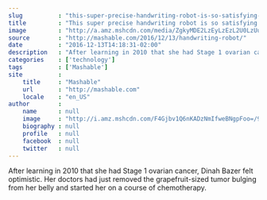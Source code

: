 ```yaml
---
slug          : "this-super-precise-handwriting-robot-is-so-satisfying-to-watch"
title         : "This super precise handwriting robot is so satisfying to watch"
image         : "http://a.amz.mshcdn.com/media/ZgkyMDE2LzEyLzEzL2U0LzUuNWY5MjMuanBnCnAJdGh1bWIJMTIwMHg2MzAKZQlqcGc/4a6c2a25/7dc/5.jpg"
source        : "http://mashable.com/2016/12/13/handwriting-robot/"
date          : "2016-12-13T14:18:31-02:00"
description   : "After learning in 2010 that she had Stage 1 ovarian cancer, Dinah Bazer felt optimistic. Her doctors had just removed the grapefruit-sized tumor bulging from her belly and started her on a course of chemotherapy."
categories    : ['technology']
tags          : ['Mashable']
site          :
    title     : "Mashable"
    url       : "http://mashable.com"
    locale    : "en_US"
author        :
    name      : null
    image     : "http://i.amz.mshcdn.com/F4Gjbv1Q6nKADzNmIfweBNgpFoo=/90x90/2016%2F09%2F16%2F30%2F2016091585httpsblueprintapiproduction.s3.amazonaws..e5729.jpg"
    biography : null
    profile   : null
    facebook  : null
    twitter   : null
---
```


After learning in 2010 that she had Stage 1 ovarian cancer, Dinah Bazer felt optimistic. Her doctors had just removed the grapefruit-sized tumor bulging from her belly and started her on a course of chemotherapy.
